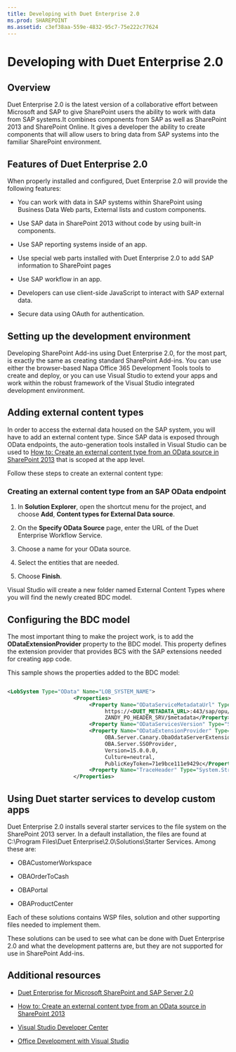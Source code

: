 ```yaml
---
title: Developing with Duet Enterprise 2.0
ms.prod: SHAREPOINT
ms.assetid: c3ef38aa-559e-4832-95c7-75e222c77624
---
```



# Developing with Duet Enterprise 2.0

## Overview
<a name="Overview"> </a>

Duet Enterprise 2.0 is the latest version of a collaborative effort between Microsoft and SAP to give SharePoint users the ability to work with data from SAP systems.It combines components from SAP as well as SharePoint 2013 and SharePoint Online. It gives a developer the ability to create components that will allow users to bring data from SAP systems into the familiar SharePoint environment.
  
    
    

## Features of Duet Enterprise 2.0
<a name="Overview"> </a>

When properly installed and configured, Duet Enterprise 2.0 will provide the following features:
  
    
    

- You can work with data in SAP systems within SharePoint using Business Data Web parts, External lists and custom components.
    
  
- Use SAP data in SharePoint 2013 without code by using built-in components.
    
  
- Use SAP reporting systems inside of an app.
    
  
- Use special web parts installed with Duet Enterprise 2.0 to add SAP information to SharePoint pages
    
  
- Use SAP workflow in an app.
    
  
- Developers can use client-side JavaScript to interact with SAP external data.
    
  
- Secure data using OAuth for authentication.
    
  

## Setting up the development environment
<a name="SettingUp"> </a>

Developing SharePoint Add-ins using Duet Enterprise 2.0, for the most part, is exactly the same as creating standard SharePoint Add-ins. You can use either the browser-based Napa Office 365 Development Tools tools to create and deploy, or you can use Visual Studio to extend your apps and work within the robust framework of the Visual Studio integrated development environment.
  
    
    

## Adding external content types
<a name="AddingECT"> </a>

In order to access the external data housed on the SAP system, you will have to add an external content type. Since SAP data is exposed through OData endpoints, the auto-generation tools installed in Visual Studio can be used to  [How to: Create an external content type from an OData source in SharePoint 2013](how-to-create-an-external-content-type-from-an-odata-source-in-sharepoint-2013.md) that is scoped at the app level.
  
    
    
Follow these steps to create an external content type:
  
    
    

### Creating an external content type from an SAP OData endpoint


1. In **Solution Explorer**, open the shortcut menu for the project, and choose **Add**, **Content types for External Data source**.
    
  
2. On the **Specify OData Source** page, enter the URL of the Duet Enterprise Workflow Service.
    
  
3. Choose a name for your OData source.
    
  
4. Select the entities that are needed.
    
  
5. Choose **Finish**.
    
  
Visual Studio will create a new folder named External Content Types where you will find the newly created BDC model.
  
    
    

## Configuring the BDC model
<a name="ConfiguringProject"> </a>

The most important thing to make the project work, is to add the **ODataExtensionProvider** property to the BDC model. This property defines the extension provider that provides BCS with the SAP extensions needed for creating app code.
  
    
    
This sample shows the properties added to the BDC model:
  
    
    



```XML

<LobSystem Type="OData" Name="LOB_SYSTEM_NAME">
                     <Properties>
                          <Property Name="ODataServiceMetadataUrl" Type="System.String">
                               https://<DUET_METADATA_URL>:443/sap/opu/odata/sap/ 
                               ZANDY_PO_HEADER_SRV/$metadata</Property>
                          <Property Name="ODataServicesVersion" Type="System.String">2.0</Property>
                          <Property Name="ODataExtensionProvider" Type="System.String"> 
                               OBA.Server.Canary.ObaOdataServerExtensionProvider, 
                               OBA.Server.SSOProvider, 
                               Version=15.0.0.0, 
                               Culture=neutral, 
                               PublicKeyToken=71e9bce111e9429c</Property>
                          <Property Name="TraceHeader" Type="System.String">SAP-PASSPORT</Property>
                     </Properties>

```


## Using Duet starter services to develop custom apps
<a name="UsingDuetStarterServices"> </a>

Duet Enterprise 2.0 installs several starter services to the file system on the SharePoint 2013 server. In a default installation, the files are found at C:\\Program Files\\Duet Enterprise\\2.0\\Solutions\\Starter Services. Among these are: 
  
    
    

- OBACustomerWorkspace
    
  
- OBAOrderToCash
    
  
- OBAPortal
    
  
- OBAProductCenter
    
  
Each of these solutions contains WSP files, solution and other supporting files needed to implement them.
  
    
    
These solutions can be used to see what can be done with Duet Enterprise 2.0 and what the development patterns are, but they are not supported for use in SharePoint Add-ins.
  
    
    

## Additional resources
<a name="ConNavExample_resources"> </a>


-  [Duet Enterprise for Microsoft SharePoint and SAP Server 2.0](http://technet.microsoft.com/en-us/library/ff972436.aspx)
    
  
-  [How to: Create an external content type from an OData source in SharePoint 2013](how-to-create-an-external-content-type-from-an-odata-source-in-sharepoint-2013.md)
    
  
-  [Visual Studio Developer Center](http://msdn.microsoft.com/en-us/vstudio/default)
    
  
-  [Office Development with Visual Studio](http://msdn.microsoft.com/en-us/office/hh133430)
    
  

